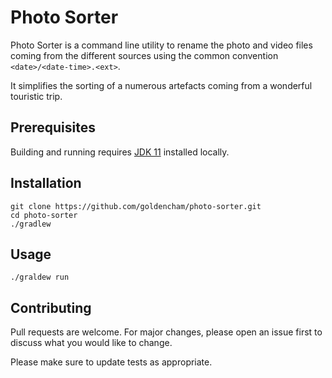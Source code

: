 # Photo Sorter

Photo Sorter is a command line utility to rename the photo and video files coming from the different sources using
the common convention `<date>/<date-time>.<ext>`.

It simplifies the sorting of a numerous artefacts coming from a wonderful touristic trip.

## Prerequisites

Building and running requires [JDK 11](https://jdk.java.net/11/) installed locally.

## Installation

```shell
git clone https://github.com/goldencham/photo-sorter.git
cd photo-sorter
./gradlew
```

## Usage

```shell
./graldew run
```

## Contributing

Pull requests are welcome. For major changes, please open an issue first to discuss what you would like to change.

Please make sure to update tests as appropriate.
